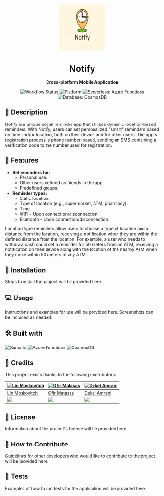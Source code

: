 <div align="center">
    <img src="https://github.com/OfirMatasas/Notify/blob/master/Notify/Notify/Notify.Android/Resources/drawable/Notify.png" alt="Notify Logo" width="150" height="150">
    <h1>Notify</h1>
   <p>
        <strong>Cross-platform Mobile Application</strong>
    </p>
    <p>
        <img src="https://github.com/OfirMatasas/Notify/workflows/Build%20and%20deploy%20dotnet%20core%20app%20to%20Azure%20Function%20App%20-%20NotifyMTA/badge.svg" alt="Workflow Status">
        <img src="https://img.shields.io/badge/platform-Xamarin-blue" alt="Platform">
        <img src="https://img.shields.io/badge/Serverless-Azure_Functions-green" alt="Serverless: Azure Functions">
        <img src="https://img.shields.io/badge/Database-CosmosDB-yellow" alt="Database: CosmosDB">
    </p>
</div>

## 📝 Description

Notify is a unique social reminder app that utilizes dynamic location-based reminders. With Notify, users can set personalized "smart" reminders based on time and/or location, both on their device and for other users. The app's registration process is phone number-based, sending an SMS containing a verification code to the number used for registration.

## 🌟 Features

- **Set reminders for:**
    - Personal use.
    - Other users defined as friends in the app.
    - Predefined groups.
- **Reminder types:**
    - Static location.
    - Type of location (e.g., supermarket, ATM, pharmacy).
    - Time.
    - WiFi - Upon connection/disconnection.
    - Bluetooth - Upon connection/disconnection.

Location type reminders allow users to choose a type of location and a distance from the location, receiving a notification when they are within the defined distance from the location. For example, a user who needs to withdraw cash could set a reminder for 50 meters from an ATM, receiving a notification on their device along with the location of the nearby ATM when they come within 50 meters of any ATM.

## 🚀 Installation

Steps to install the project will be provided here.

## 💻 Usage

Instructions and examples for use will be provided here. Screenshots can be included as needed.

## 🛠️ Built with

<div>
    <img src="https://cdn.jsdelivr.net/gh/devicons/devicon/icons/xamarin/xamarin-original.svg" alt="Xamarin" width="50" height="50">
    <img src="https://cdn.jsdelivr.net/gh/devicons/devicon/icons/azure/azure-original.svg" alt="Azure Functions" width="50" height="50">
    <img src="https://cdn.jsdelivr.net/gh/devicons/devicon/icons/mongodb/mongodb-original.svg" alt="CosmosDB" width="50" height="50">
</div>

## 👥 Credits

This project exists thanks to the following contributors:

| [![Lin Moskovitch](https://github.com/linmoskovitch.png?size=50)](https://github.com/linmoskovitch) | [![Ofir Matasas](https://github.com/ofirmatasas.png?size=50)](https://github.com/ofirmatasas) | [![Dekel Amrani](https://github.com/dekelamrani.png?size=50)](https://github.com/dekelamrani) |
| --- | --- | --- |
| [Lin Moskovitch](https://github.com/linmoskovitch) | [Ofir Matasas](https://github.com/ofirmatasas) | [Dekel Amrani](https://github.com/dekelamrani) |
| [<img src="https://cdn.jsdelivr.net/npm/simple-icons@v3/icons/linkedin.svg" width="20">](https://www.linkedin.com/in/lin-moskovitch) | [<img src="https://cdn.jsdelivr.net/npm/simple-icons@v3/icons/linkedin.svg" width="20">](https://www.linkedin.com/in/ofir-matasas) | [<img src="https://cdn.jsdelivr.net/npm/simple-icons@v3/icons/linkedin.svg" width="20">](https://www.linkedin.com/in/dekel-amrani) |

## 📃 License

Information about the project's license will be provided here.

## 🤝 How to Contribute

Guidelines for other developers who would like to contribute to the project will be provided here.

## 🧪 Tests

Examples of how to run tests for the application will be provided here.
